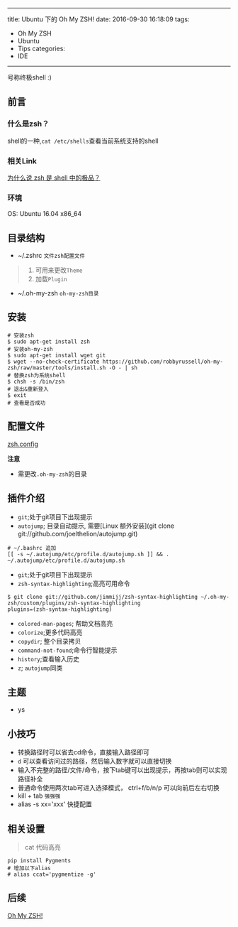 ------
title: Ubuntu 下的 Oh My ZSH!
date: 2016-09-30 16:18:09
tags:
  - Oh My ZSH
  - Ubuntu
  - Tips
categories:
  - IDE
------
号称终极shell :)
<!--more-->
## 前言
### 什么是zsh？
shell的一种,`cat /etc/shells`查看当前系统支持的shell

### 相关Link
[为什么说 zsh 是 shell 中的极品？](http://www.zhihu.com/question/21418449)

### 环境
OS: Ubuntu 16.04 x86_64

## 目录结构
- ~/.zshrc `文件zsh配置文件`
> 1. 可用来更改`Theme`
> 2. 加载`Plugin`

- ~/.oh-my-zsh `oh-my-zsh目录`


## 安装
```shell
# 安装zsh
$ sudo apt-get install zsh
# 安装oh-my-zsh
$ sudo apt-get install wget git
$ wget --no-check-certificate https://github.com/robbyrussell/oh-my-zsh/raw/master/tools/install.sh -O - | sh
# 替换zsh为系统shell
$ chsh -s /bin/zsh
# 退出&重新登入
$ exit
# 查看是否成功
```

## 配置文件
[zsh.config]()

**注意**
- 需更改`.oh-my-zsh`的目录

## 插件介绍
- `git`;处于git项目下出现提示
- `autojump`; 目录自动提示, 需要[Linux 额外安装](git clone git://github.com/joelthelion/autojump.git)
```shell
# ~/.bashrc 追加
[[ -s ~/.autojump/etc/profile.d/autojump.sh ]] && . ~/.autojump/etc/profile.d/autojump.sh
```
- `git`;处于git项目下出现提示
- `zsh-syntax-highlighting`;高亮可用命令
```shell
$ git clone git://github.com/jimmijj/zsh-syntax-highlighting ~/.oh-my-zsh/custom/plugins/zsh-syntax-highlighting
plugins=(zsh-syntax-highlighting)
```
- `colored-man-pages`; 帮助文档高亮
- `colorize`;更多代码高亮
- `copydir`; 整个目录拷贝
- `command-not-found`;命令行智能提示
- `history`;查看输入历史
- `z`; `autojump`同类

## 主题
- ys

## 小技巧
- 转换路径时可以省去cd命令，直接输入路径即可
- `d` 可以查看访问过的路径，然后输入数字就可以直接切换
- 输入不完整的路径/文件/命令，按下tab键可以出现提示，再按tab则可以实现路径补全
- 普通命令使用两次tab可进入选择模式， ctrl+f/b/n/p 可以向前后左右切换
- kill + tab `强强强`
- alias -s xx='xxx' 快捷配置

## 相关设置
> cat 代码高亮
```shell
pip install Pygments
# 增加以下alias
# alias ccat='pygmentize -g'
```

## 后续
[Oh My ZSH!](https://github.com/hocgin/Gather/tree/master/oh-my-zsh)
